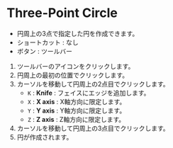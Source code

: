 # Three-Point Circle

- 円周上の3点で指定した円を作成できます。
- ショートカット : なし
- ボタン : ツールバー

1. ツールバーのアイコンをクリックします。
2. 円周上の最初の位置でクリックします。
3. カーソルを移動して円周上の2点目でクリックします。
   - `K` : **Knife** : フェイスにエッジを追加します。
   - `X` : **X axis** : X軸方向に限定します。
   - `Y` : **Y axis** : Y軸方向に限定します。
   - `Z` : **Z axis** : Z軸方向に限定します。
4. カーソルを移動して円周上の3点目でクリックします。
5. 円が作成されます。
